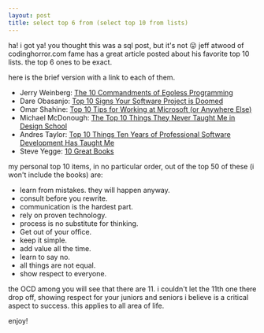 ```yaml
---
layout: post
title: select top 6 from (select top 10 from lists)
---
```


ha! i got ya! you thought this was a sql post, but it's not 😛 jeff atwood of codinghorror.com fame has a great article posted about his favorite top 10 lists. the top 6 ones to be exact.

here is the brief version with a link to each of them.

- Jerry Weinberg: [The 10 Commandments of Egoless Programming](http://www.codinghorror.com/blog/archives/000584.html)
- Dare Obasanjo: [Top 10 Signs Your Software Project is Doomed](http://www.25hoursaday.com/weblog/PermaLink.aspx?guid=a76eab63-70f0-48b4-8b75-66c366a651cd)
- Omar Shahine: [Top 10 Tips for Working at Microsoft (or Anywhere Else)](http://www.shahine.com/omar/TipsForWorkingAtMS.aspx)
- Michael McDonough: [The Top 10 Things They Never Taught Me in Design School](http://www.designobserver.com/archives/000121.html)
- Andres Taylor: [Top 10 Things Ten Years of Professional Software Development Has Taught Me](http://www.taylor.se/blog/2007/03/22/top-ten-things-ten-years-of-professional-software-development-has-taught-me/)
- Steve Yegge: [10 Great Books](http://steve.yegge.googlepages.com/ten-great-books)

my personal top 10 items, in no particular order, out of the top 50 of these (i won't include the books) are:
- learn from mistakes. they will happen anyway.
- consult before you rewrite.
- communication is the hardest part.
- rely on proven technology.
- process is no substitute for thinking.
- Get out of your office.
- keep it simple.
- add value all the time.
- learn to say no.
- all things are not equal.
- show respect to everyone.

the OCD among you will see that there are 11. i couldn't let the 11th one there drop off, showing respect for your juniors and seniors i believe is a critical aspect to success. this applies to all area of life.

enjoy!
